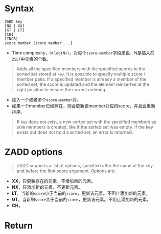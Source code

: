 # Syntax

```shell
ZADD key 
[NX | XX] 
[GT | LT] 
[CH] 
[INCR] 
score member [score member ...]
```

+ Time complexity，`O(log(N))`，对每个`score-member`字段来说，N是插入前`ZSET`中元素的个数。

>Adds all the specified members with the specified scores to the sorted set stored at `key`. It is possible to specify multiple score / member pairs. If a specified member is already a member of the sorted set, the score is updated and the element reinserted at the right position to ensure the correct ordering.

+ 插入一个或者多个`score-member`对。
+ 如果一个member已经存在，则会更新该member对应的score，并且会重新排序。

>If `key` does not exist, a new sorted set with the specified members as sole members is created, like if the sorted set was empty. If the key exists but does not hold a sorted set, an error is returned.

# ZADD options

>ZADD supports a list of options, specified after the name of the key and before the first score argument.  Options are:

+ **XX**，只更新存在的元素，不增加新的元素。
+ **NX**，只添加新的元素，不更新元素。
+ **LT**，当新的`score`小于当前的`score`，更新该元素。不阻止添加新的元素。
+ **GT**，当新的`score`大于当前的`score`，更新该元素。不阻止添加新的元素。
+ **CH**，


# Return

>

